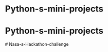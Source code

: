 # Python-s-mini-projects
# Python-s-mini-projects
#   N a s a - s - H a c k a t h o n - c h a l l e n g e  
 